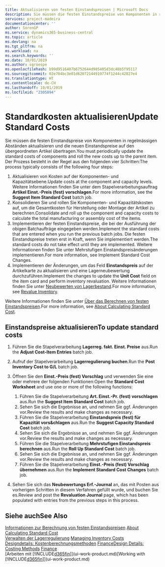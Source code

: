 ```yaml
---
title: Aktualisieren von festen Einstandspreisen | Microsoft Docs
description: Sie müssen die festen Einstandspreise von Komponenten in regelmässigen Abständen aktualisieren und die neuen Einstandspreise auf den übergeordneten Artikel übertragen.
services: project-madeira
documentationcenter: ''
author: SorenGP
ms.service: dynamics365-business-central
ms.topic: article
ms.devlang: na
ms.tgt_pltfrm: na
ms.workload: na
ms.search.keywords: ''
ms.date: 10/01/2019
ms.author: sgroespe
ms.openlocfilehash: b99d9516407b6752644d985405d3dc48b5f95117
ms.sourcegitcommit: 02e704bc3e01d62072144919774f1244c42827e4
ms.translationtype: HT
ms.contentlocale: de-CH
ms.lasthandoff: 10/01/2019
ms.locfileid: "2305894"
---
```

# <a name="update-standard-costs"></a><span data-ttu-id="3105c-103">Standardkosten aktualisieren</span><span class="sxs-lookup"><span data-stu-id="3105c-103">Update Standard Costs</span></span>
<span data-ttu-id="3105c-104">Sie müssen die festen Einstandspreise von Komponenten in regelmässigen Abständen aktualisieren und die neuen Einstandspreise auf den übergeordneten Artikel übertragen.</span><span class="sxs-lookup"><span data-stu-id="3105c-104">You must periodically update the standard costs of components and roll the new costs up to the parent item.</span></span> <span data-ttu-id="3105c-105">Der Prozess besteht in der Regel aus den folgenden vier Schritten:</span><span class="sxs-lookup"><span data-stu-id="3105c-105">The process typically consists of the following four steps:</span></span>  

1.  <span data-ttu-id="3105c-106">Aktualisieren von Kosten auf der Komponenten- und Kapazitätsebene.</span><span class="sxs-lookup"><span data-stu-id="3105c-106">Update costs at the component and capacity levels.</span></span> <span data-ttu-id="3105c-107">Weitere Informationen finden Sie unter dem Stapelverarbeitungsauftrag **Artikel Einst.-Preis (fest) vorschlagen**.</span><span class="sxs-lookup"><span data-stu-id="3105c-107">For more information, see the **Suggest Item Standard Cost** batch job.</span></span>  
2.  <span data-ttu-id="3105c-108">Konsolidieren Sie und rollen Sie Komponenten- und Kapazitätskosten auf, um die Gesamtkosten für Herstellung oder Montage der Artikel zu berechnen.</span><span class="sxs-lookup"><span data-stu-id="3105c-108">Consolidate and roll up the component and capacity costs to calculate the total manufacturing or assembly cost of the items.</span></span>  
3.  <span data-ttu-id="3105c-109">Implementieren der festen Einstandspreise, die bei der Ausführung der obigen Batchaufträge eingegeben werden.</span><span class="sxs-lookup"><span data-stu-id="3105c-109">Implement the standard costs that are entered when you run the previous batch jobs.</span></span> <span data-ttu-id="3105c-110">Die festen Einstandspreise treten erst in Kraft, wenn Sie implementiert werden.</span><span class="sxs-lookup"><span data-stu-id="3105c-110">The standard costs do not take effect until they are implemented.</span></span> <span data-ttu-id="3105c-111">Weitere Informationen finden Sie unter Mehrstufigen Einstandspreisänderungen implementieren.</span><span class="sxs-lookup"><span data-stu-id="3105c-111">For more information, see Implement Standard Cost Changes.</span></span>  
4.  <span data-ttu-id="3105c-112">Implementieren der Änderungen, um das Feld **Einstandspreis** auf der Artikelkarte zu aktualisieren und eine Lagerneubewertung durchzuführen.</span><span class="sxs-lookup"><span data-stu-id="3105c-112">Implement the changes to update the **Unit Cost** field on the item card and perform inventory revaluation.</span></span> <span data-ttu-id="3105c-113">Weitere Informationen finden Sie unter [Neubewerten von Lagerbestand](inventory-how-revalue-inventory.md).</span><span class="sxs-lookup"><span data-stu-id="3105c-113">For more information, see [Revalue Inventory](inventory-how-revalue-inventory.md).</span></span>  

<span data-ttu-id="3105c-114">Weitere Informationen finden Sie unter [Über das Berechnen von festen Einstandspreisen](finance-about-calculating-standard-cost.md).</span><span class="sxs-lookup"><span data-stu-id="3105c-114">For more information, see [About Calculating Standard Cost](finance-about-calculating-standard-cost.md).</span></span>  
## <a name="to-update-standard-costs"></a><span data-ttu-id="3105c-115">Einstandspreise aktualisieren</span><span class="sxs-lookup"><span data-stu-id="3105c-115">To update standard costs</span></span>  
1.  <span data-ttu-id="3105c-116">Führen Sie die Stapelverarbeitung **Lagerreg. fakt. Einst. Preise** aus.</span><span class="sxs-lookup"><span data-stu-id="3105c-116">Run the **Adjust Cost-Item Entries** batch job.</span></span>  
2.  <span data-ttu-id="3105c-117">Aufruf der Stapelverarbeitung **Lagerregulierung buchen**.</span><span class="sxs-lookup"><span data-stu-id="3105c-117">Run the **Post Inventory Cost to G/L** batch job.</span></span>  
3.  <span data-ttu-id="3105c-118">Öffnen Sie den **Einst.-Preis (fest) Vorschlag** und verwenden Sie eine oder mehrere der folgenden Funktionen:</span><span class="sxs-lookup"><span data-stu-id="3105c-118">Open the **Standard Cost Worksheet** and use one or more of the following functions:</span></span>  

    1.  <span data-ttu-id="3105c-119">Führen Sie die Stapelverarbeitung **Art. Einst.-Pr. (fest) vorschlagen** aus.</span><span class="sxs-lookup"><span data-stu-id="3105c-119">Run the **Suggest Item Standard Cost** batch job.</span></span>  
    2.  <span data-ttu-id="3105c-120">Sehen Sie sich die Ergebnisse an, und nehmen Sie ggf. Änderungen vor.</span><span class="sxs-lookup"><span data-stu-id="3105c-120">Review the results and make changes as necessary.</span></span>  
    3.  <span data-ttu-id="3105c-121">Führen Sie die Stapelverarbeitung **Einstandspreis (fest) für Kapazität vors&chlagen** aus.</span><span class="sxs-lookup"><span data-stu-id="3105c-121">Run the **Suggest Capacity Standard Cost** batch job.</span></span>  
    4.  <span data-ttu-id="3105c-122">Sehen Sie sich die Ergebnisse an, und nehmen Sie ggf. Änderungen vor.</span><span class="sxs-lookup"><span data-stu-id="3105c-122">Review the results and make changes as necessary.</span></span>
    5. <span data-ttu-id="3105c-123">Führen Sie die Stapelverarbeitung **Mehrstufigen Einstandspreis berechnen** aus.</span><span class="sxs-lookup"><span data-stu-id="3105c-123">Run the **Roll Up Standard Cost** batch job.</span></span>
    6.  <span data-ttu-id="3105c-124">Sehen Sie sich die Ergebnisse an, und nehmen Sie ggf. Änderungen vor.</span><span class="sxs-lookup"><span data-stu-id="3105c-124">Review the results and make changes as necessary.</span></span>
    7.  <span data-ttu-id="3105c-125">Führen Sie die Stapelverarbeitung **Einst.-Preis (fest) Vorschlag übernehmen** aus.</span><span class="sxs-lookup"><span data-stu-id="3105c-125">Run the **Implement Standard Cost Changes** batch job.</span></span>  
4.  <span data-ttu-id="3105c-126">Sehen Sie sich das  **Neubewertungs Erf.-Journal** an, das mit Posten aus vorherigen Schritten in diesem Verfahren gefüllt wurde, und buchen Sie es.</span><span class="sxs-lookup"><span data-stu-id="3105c-126">Review and post the **Revaluation Journal** page, which has been populated with entries from the previous steps in this process.</span></span>  

## <a name="see-also"></a><span data-ttu-id="3105c-127">Siehe auch</span><span class="sxs-lookup"><span data-stu-id="3105c-127">See Also</span></span>  
 <span data-ttu-id="3105c-128">[Informationen zur Berechnung von festen Einstandspreisen](finance-about-calculating-standard-cost.md) </span><span class="sxs-lookup"><span data-stu-id="3105c-128">[About Calculating Standard Cost](finance-about-calculating-standard-cost.md) </span></span>  
 <span data-ttu-id="3105c-129">[Verwalten der Lagerregulierung](finance-manage-inventory-costs.md) </span><span class="sxs-lookup"><span data-stu-id="3105c-129">[Managing Inventory Costs](finance-manage-inventory-costs.md) </span></span>  
 <span data-ttu-id="3105c-130">[Designdetails: Kostenberechnungsmethoden](design-details-costing-methods.md) [Finance](finance.md)</span><span class="sxs-lookup"><span data-stu-id="3105c-130">[Design Details: Costing Methods](design-details-costing-methods.md) [Finance](finance.md)</span></span>  
 <span data-ttu-id="3105c-131">[Arbeiten mit [!INCLUDE[d365fin](includes/d365fin_md.md)]](ui-work-product.md)</span><span class="sxs-lookup"><span data-stu-id="3105c-131">[Working with [!INCLUDE[d365fin](includes/d365fin_md.md)]](ui-work-product.md)</span></span>  
